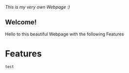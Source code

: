 _This is my very own Webpage :)_

## Welcome! 

<p> Hello to this beautiful Webpage with the following Features </p>

# Features 
`test`
